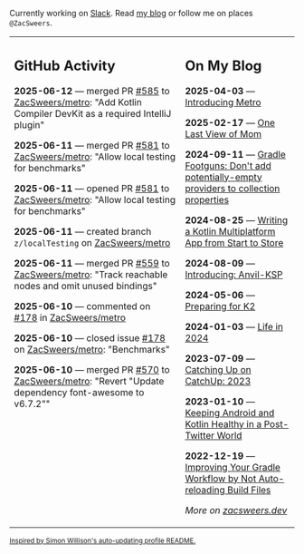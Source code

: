 Currently working on [Slack](https://slack.com/). Read [my blog](https://zacsweers.dev/) or follow me on places `@ZacSweers`.

<table><tr><td valign="top" width="60%">

## GitHub Activity
<!-- githubActivity starts -->
**2025-06-12** — merged PR [#585](https://github.com/ZacSweers/metro/pull/585) to [ZacSweers/metro](https://github.com/ZacSweers/metro): "Add Kotlin Compiler DevKit as a required IntelliJ plugin"

**2025-06-11** — merged PR [#581](https://github.com/ZacSweers/metro/pull/581) to [ZacSweers/metro](https://github.com/ZacSweers/metro): "Allow local testing for benchmarks"

**2025-06-11** — opened PR [#581](https://github.com/ZacSweers/metro/pull/581) to [ZacSweers/metro](https://github.com/ZacSweers/metro): "Allow local testing for benchmarks"

**2025-06-11** — created branch `z/localTesting` on [ZacSweers/metro](https://github.com/ZacSweers/metro)

**2025-06-11** — merged PR [#559](https://github.com/ZacSweers/metro/pull/559) to [ZacSweers/metro](https://github.com/ZacSweers/metro): "Track reachable nodes and omit unused bindings"

**2025-06-10** — commented on [#178](https://github.com/ZacSweers/metro/issues/178#issuecomment-2960563579) in [ZacSweers/metro](https://github.com/ZacSweers/metro)

**2025-06-10** — closed issue [#178](https://github.com/ZacSweers/metro/issues/178) on [ZacSweers/metro](https://github.com/ZacSweers/metro): "Benchmarks"

**2025-06-10** — merged PR [#570](https://github.com/ZacSweers/metro/pull/570) to [ZacSweers/metro](https://github.com/ZacSweers/metro): "Revert "Update dependency font-awesome to v6.7.2""
<!-- githubActivity ends -->
</td><td valign="top" width="40%">

## On My Blog
<!-- blog starts -->
**2025-04-03** — [Introducing Metro](https://www.zacsweers.dev/introducing-metro/)

**2025-02-17** — [One Last View of Mom](https://www.zacsweers.dev/one-last-view-of-mom/)

**2024-09-11** — [Gradle Footguns: Don't add potentially-empty providers to collection properties](https://www.zacsweers.dev/gradle-footgun-adding-empty-providers-to-collection-properties/)

**2024-08-25** — [Writing a Kotlin Multiplatform App from Start to Store](https://www.zacsweers.dev/writing-a-kotlin-multiplatform-app-from-start-to-store/)

**2024-08-09** — [Introducing: Anvil-KSP](https://www.zacsweers.dev/introducing-anvil-ksp/)

**2024-05-06** — [Preparing for K2](https://www.zacsweers.dev/preparing-for-k2/)

**2024-01-03** — [Life in 2024](https://www.zacsweers.dev/life-in-2024/)

**2023-07-09** — [Catching Up on CatchUp: 2023](https://www.zacsweers.dev/catching-up-on-catchup-2023/)

**2023-01-10** — [Keeping Android and Kotlin Healthy in a Post-Twitter World](https://www.zacsweers.dev/keeping-android-healthy/)

**2022-12-19** — [Improving Your Gradle Workflow by Not Auto-reloading Build Files](https://www.zacsweers.dev/improving-your-workflow-by-not-auto-reloading-build-files/)
<!-- blog ends -->
_More on [zacsweers.dev](https://zacsweers.dev/)_
</td></tr></table>

<sub><a href="https://simonwillison.net/2020/Jul/10/self-updating-profile-readme/">Inspired by Simon Willison's auto-updating profile README.</a></sub>
